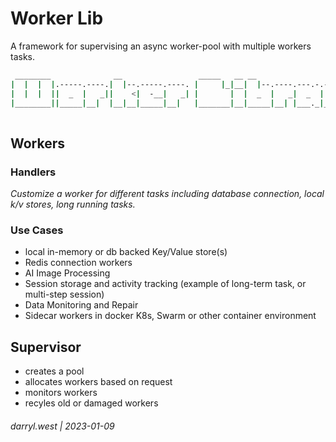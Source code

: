 # Worker Lib

A framework for supervising an async worker-pool with multiple workers tasks.

```bash
 ________              __                 _____   __ __
|  |  |  |.-----.----.|  |--.-----.----. |     |_|__|  |--.----.---.-.----.--.--.
|  |  |  ||  _  |   _||    <|  -__|   _| |       |  |  _  |   _|  _  |   _|  |  |
|________||_____|__|  |__|__|_____|__|   |_______|__|_____|__| |___._|__| |___  |
                                                                          |_____|
```

## Workers

### Handlers

_Customize a worker for different tasks including database connection, local k/v stores, long running tasks._

### Use Cases

* local in-memory or db backed Key/Value store(s)
* Redis connection workers
* AI Image Processing
* Session storage and activity tracking (example of long-term task, or multi-step session)
* Data Monitoring and Repair
* Sidecar workers in docker K8s, Swarm or other container environment

## Supervisor

* creates a pool
* allocates workers based on request
* monitors workers
* recyles old or damaged workers


###### darryl.west | 2023-01-09

